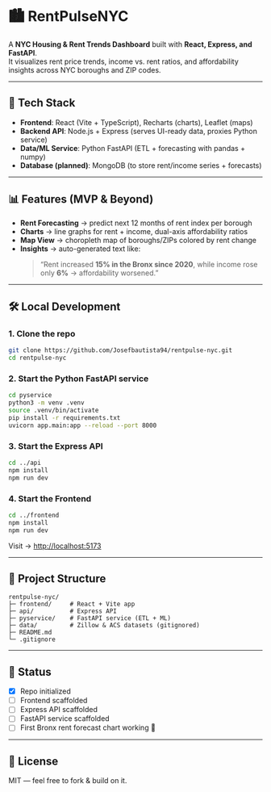 # 🏙️ RentPulseNYC

A **NYC Housing & Rent Trends Dashboard** built with **React, Express, and FastAPI**.  
It visualizes rent price trends, income vs. rent ratios, and affordability insights across NYC boroughs and ZIP codes.

---

## 🚀 Tech Stack
- **Frontend**: React (Vite + TypeScript), Recharts (charts), Leaflet (maps)
- **Backend API**: Node.js + Express (serves UI-ready data, proxies Python service)
- **Data/ML Service**: Python FastAPI (ETL + forecasting with pandas + numpy)
- **Database (planned)**: MongoDB (to store rent/income series + forecasts)

---

## 📊 Features (MVP & Beyond)
- **Rent Forecasting** → predict next 12 months of rent index per borough
- **Charts** → line graphs for rent + income, dual-axis affordability ratios
- **Map View** → choropleth map of boroughs/ZIPs colored by rent change
- **Insights** → auto-generated text like:
  > “Rent increased **15% in the Bronx since 2020**, while income rose only **6%** → affordability worsened.”

---

## 🛠️ Local Development

### 1. Clone the repo
```bash
git clone https://github.com/Josefbautista94/rentpulse-nyc.git
cd rentpulse-nyc
```

### 2. Start the Python FastAPI service
```bash
cd pyservice
python3 -m venv .venv
source .venv/bin/activate
pip install -r requirements.txt
uvicorn app.main:app --reload --port 8000
```

### 3. Start the Express API
```bash
cd ../api
npm install
npm run dev
```

### 4. Start the Frontend
```bash
cd ../frontend
npm install
npm run dev
```

Visit → [http://localhost:5173](http://localhost:5173)

---

## 📂 Project Structure
```
rentpulse-nyc/
├─ frontend/     # React + Vite app
├─ api/          # Express API
├─ pyservice/    # FastAPI service (ETL + ML)
├─ data/         # Zillow & ACS datasets (gitignored)
├─ README.md
└─ .gitignore
```

---

## 📌 Status
- [x] Repo initialized
- [ ] Frontend scaffolded
- [ ] Express API scaffolded
- [ ] FastAPI service scaffolded
- [ ] First Bronx rent forecast chart working 🎉

---

## 📄 License
MIT — feel free to fork & build on it.
